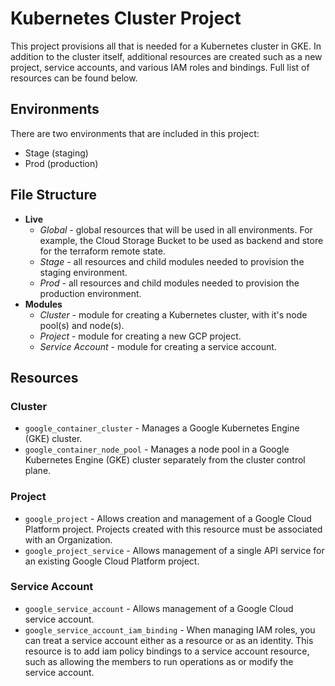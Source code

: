# Kubernetes Cluster Project

This project provisions all that is needed for a Kubernetes cluster in GKE. In addition to the cluster itself, additional resources are created such as a new project, service accounts, and various IAM roles and bindings. Full list of resources can be found below.

## Environments

There are two environments that are included in this project:

* Stage (staging)
* Prod (production)

## File Structure

* **Live**
  * *Global* - global resources that will be used in all environments. For example, the Cloud Storage Bucket to be used as backend and store for the terraform remote state.
  * *Stage* - all resources and child modules needed to provision the staging environment.
  * *Prod* - all resources and child modules needed to provision the production environment.
* **Modules**
  * *Cluster* - module for creating a Kubernetes cluster, with it's node pool(s) and node(s).
  * *Project* - module for creating a new GCP project.
  * *Service Account* - module for creating a service account.

## Resources

### Cluster

* `google_container_cluster` - Manages a Google Kubernetes Engine (GKE) cluster.
* `google_container_node_pool` - Manages a node pool in a Google Kubernetes Engine (GKE) cluster separately from the cluster control plane.

### Project

* `google_project` - Allows creation and management of a Google Cloud Platform project. Projects created with this resource must be associated with an Organization.
* `google_project_service` - Allows management of a single API service for an existing Google Cloud Platform project.

### Service Account

* `google_service_account` - Allows management of a Google Cloud service account.
* `google_service_account_iam_binding` - When managing IAM roles, you can treat a service account either as a resource or as an identity. This resource is to add iam policy bindings to a service account resource, such as allowing the members to run operations as or modify the service account.
